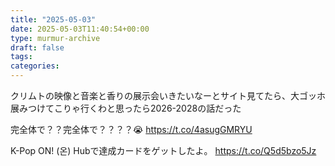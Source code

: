 ```yaml
---
title: "2025-05-03"
date: 2025-05-03T11:40:54+00:00
type: murmur-archive
draft: false
tags: 
categories: 
---
```



クリムトの映像と音楽と香りの展示会いきたいなーとサイト見てたら、大ゴッホ展みつけてこりゃ行くわと思ったら2026-2028の話だった


完全体で？？完全体で？？？？😭 https://t.co/4asugGMRYU


K-Pop ON! (온) Hubで達成カードをゲットしたよ。
https://t.co/Q5d5bzo5Jz


